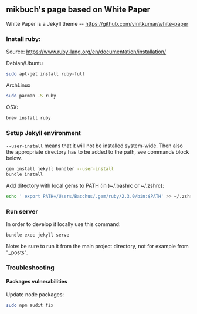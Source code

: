 ## mikbuch's page based on White Paper

White Paper is a Jekyll theme -- https://github.com/vinitkumar/white-paper

### Install ruby:

Source: https://www.ruby-lang.org/en/documentation/installation/

Debian/Ubuntu
```bash
sudo apt-get install ruby-full
```

ArchLinux
```bash
sudo pacman -S ruby
```

OSX:
```bash
brew install ruby
```

### Setup Jekyll environment

`--user-install` means that it will not be installed system-wide. Then also the appropriate directory has to be added to the path, see commands block below.
```bash
gem install jekyll bundler --user-install
bundle install
```

Add ditectory with local gems to PATH (in )~/.bashrc or ~/.zshrc):
```bash
echo ' export PATH=/Users/Bacchus/.gem/ruby/2.3.0/bin:$PATH' >> ~/.zshrc
```

### Run server

In order to develop it locally use this command:
```bash
bundle exec jekyll serve
```
Note: be sure to run it from the main project directory, not for example from "_posts".

### Troubleshooting

#### Packages vulnerabilities

Update node packages:
```bash
sudo npm audit fix
```
